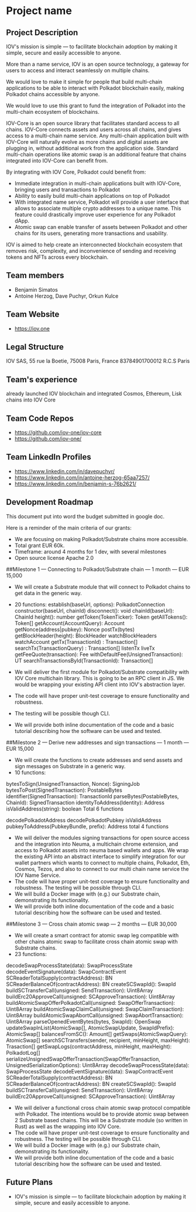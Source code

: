 # Project name

## Project Description
IOV's mission is simple — to facilitate blockchain adoption by making it simple, secure and easily accessible to anyone.
 
More than a name service, IOV is an open source technology, a gateway for users to access and interact seamlessly on multiple chains. 
 
We would love to make it simple for people that build multi-chain applications to be able to interact with Polkadot blockchain easily, making Polkadot chains accessible by anyone.
 
We would love to use this grant to fund the integration of Polkadot into the multi-chain ecosystem of blockchains.
 
IOV-Core is an open source library that facilitates standard access to all chains. IOV-Core connects assets and users across all chains, and gives access to a multi-chain name service. Any multi-chain application built with IOV-Core will naturally evolve as more chains and digital assets are plugging in, without additional work from the application side. Standard multi-chain operations like atomic swap is an additional feature that chains integrated into IOV-Core can benefit from. 
 
By integrating with IOV Core, Polkadot could benefit from:
* Immediate integration in multi-chain applications built with IOV-Core, bringing users and transactions to Polkadot
* Ability to easily build multi-chain applications on top of Polkadot
* With integrated name service, Polkadot will provide a user interface that allows to associate multiple crypto addresses to a unique name. This feature could drastically improve user experience for any Polkadot dApp.
* Atomic swap can enable transfer of assets between Polkadot and other chains for its users, generating more transactions and usability.

IOV is aimed to help create an interconnected blockchain ecosystem that removes risk, complexity, and inconvenience of sending and receiving tokens and NFTs across every blockchain.

## Team members
* Benjamin Simatos
* Antoine Herzog, Dave Puchyr, Orkun Kulce

## Team Website	
* https://iov.one

## Legal Structure 
IOV SAS, 55 rue la Boetie, 75008 Paris, France
83784901700012 R.C.S Paris

## Team's experience
already launched IOV blockchain and integrated Cosmos, Ethereum, Lisk chains into IOV Core

## Team Code Repos
* https://github.com/iov-one/iov-core
* https://github.com/iov-one/


## Team LinkedIn Profiles
* https://www.linkedin.com/in/davepuchyr/
* https://www.linkedin.com/in/antoine-herzog-65aa7257/
* https://www.linkedin.com/in/benjamin-s-76b2621/

## Development Roadmap
This document put into word the budget submitted in google doc.

Here is a reminder of the main criteria of our grants:
* We are focusing on making Polkadot/Substrate chains more accessible.
* Total grant EUR 60k.
* Timeframe: around 4 months for 1 dev, with several milestones
* Open source license Apache 2.0

##Milestone 1 — Connecting to Polkadot/Substrate chain — 1 month — EUR 15,000
* We will create a Substrate module that will connect to Polkadot chains to get data in the generic way.
* 20 functions:
establish(baseUrl, options): PolkadotConnection
constructor(baseUrl, chainId)
disconnect(): void
chainId(baseUrl): ChainId
height(): number
getToken(TokenTicker): Token
getAllTokens(): Token[]
getAccount(AccountQuery): Account
getNonce(address|pubkey): Nonce
postTx(bytes)
getBlockHeader(height): BlockHeader
watchBlockHeaders
watchAccount
getTx(TransactionId) : Transaction[]
searchTx(TransactionQuery) : Transaction[]
listenTx
liveTx
getFeeQuote(transaction): Fee
withDefaultFee(UnsignedTransaction): UT
searchTransactionsById(TransactionId): Transaction[]
 
* We will deliver the first module for Polkadot/Substrate compatibility with IOV Core multichain library. This is going to be an RPC client in JS. We would be wrapping your existing API client into IOV's abstraction layer.
* The code will have proper unit-test coverage to ensure functionality and robustness.
* The testing will be possible though CLI.
* We will provide both inline documentation of the code and a basic tutorial describing how the software can be used and tested.

##Milestone 2 — Derive new addresses and sign transactions — 1 month — EUR 15,000
* We will create the functions to create addresses and send assets and sign messages on Substrate in a generic way.
* 10 functions:
 
bytesToSign(UnsignedTransaction, Nonce): SigningJob
bytesToPost(SignedTransaction): PostableBytes
identifier(SignedTransaction): TransactionId
parseBytes(PostableBytes, ChainId): SignedTransaction
identityToAddress(Identity): Address
isValidAddress(string): boolean
Total 6 functions

decodePolkadotAddress
decodePolkadotPubkey
isValidAddress
pubkeyToAddress(PubkeyBundle, prefix): Address
total 4 functions

* We will deliver the modules signing transactions for open source access and the integration into Neuma, a multichain chrome extension, and access to Polkadot assets into neuma based wallets and apps. We wrap the existing API into an abstract interface to simplify integration for our wallet partners which wants to connect to multiple chains, Polkadot, Eth, Cosmos, Tezos, and also to connect to our multi chain name service the IOV Name Service.
* The code will have proper unit-test coverage to ensure functionality and robustness. The testing will be possible through CLI.
* We will build a Docker image with (e.g.) our Substrate chain, demonstrating its functionality.
* We will provide both inline documentation of the code and a basic tutorial describing how the software can be used and tested.

##Milestone 3 — Cross chain atomic swap — 2 months — EUR 30,000
* We will create a smart contract for atomic swap leg compatible with other chains atomic swap to facilitate cross chain atomic swap with Substrate chains.
* 23 functions:
 
decodeSwapProcessState(data): SwapProcessState
decodeEventSignature(data): SwapContractEvent
SCReaderTotalSupply(contractAddress): BN
SCReaderBalanceOf(contractAddress): BN
createSCSwapId(): SwapId
buildSCTransferCall(unsigned: SendTransaction): Uint8Array
buildErc20ApproveCall(unsigned: SCApproveTransaction): Uint8Array
buildAtomicSwapOfferPolkadotCall(unsigned: SwapOfferTransaction): Uint8Array
buildAtomicSwapClaimCall(unsigned: SwapClaimTransaction): Uint8Array
buildAtomicSwapAbortCall(unsigned: SwapAbortTransaction): Uint8Array
parseOpenedEventBytes(bytes, SwapId): OpenSwap
updateSwapInList(AtomicSwap[], AtomicSwapUpdate, SwapIdPrefix): AtomicSwap[]
balancesFromSC(): Amount[]
getSwaps(AtomicSwapQuery): AtomicSwap[]
searchSCTransfers(sender, recipient, minHeight, maxHeight): Trasaction[]
getSwapLogs(contractAddress, minHeight, maxHeight): PolkadotLog[]
serializeUnsignedSwapOfferTransaction(SwapOfferTransaction, UnsignedSerializationOptions): Uint8Array
decodeSwapProcessState(data): SwapProcessState
decodeEventSignature(data): SwapContractEvent
SCReaderTotalSupply(contractAddress): BN
SCReaderBalanceOf(contractAddress): BN
createSCSwapId(): SwapId
buildSCTransferCall(unsigned: SendTransaction): Uint8Array
buildErc20ApproveCall(unsigned: SCApproveTransaction): Uint8Array
* We will deliver a functional cross chain atomic swap protocol compatible with Polkadot. The intentions would be to provide atomic swap between 2 Substrate based chains. This will be a Substrate module (so written in Rust) as well as the wrapping into IOV Core.
* The code will have proper unit-test coverage to ensure functionality and robustness. The testing will be possible through CLI.
* We will build a Docker image with (e.g.) our Substrate chain, demonstrating its functionality.
* We will provide both inline documentation of the code and a basic tutorial describing how the software can be used and tested.

## Future Plans
* IOV's mission is simple — to facilitate blockchain adoption by making it simple, secure and easily accessible to anyone. 

